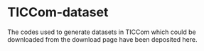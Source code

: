 # TICCom-dataset
The codes used to generate datasets in TICCom which could be downloaded from the download page have been deposited here.
